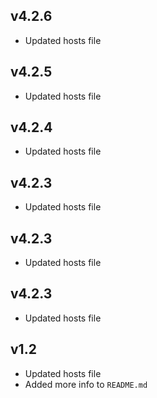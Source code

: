 ## v4.2.6
- Updated hosts file

## v4.2.5
- Updated hosts file

## v4.2.4
- Updated hosts file

## v4.2.3
- Updated hosts file

## v4.2.3
- Updated hosts file

## v4.2.3
- Updated hosts file

## v1.2
- Updated hosts file
- Added more info to ``README.md``
